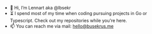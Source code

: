 - 👋 Hi, I’m Lennart aka @lbsekr
- ⏳ I spend most of my time when coding pursuing projects in Go or Typescript. Check out my repositories while you're here.
- 📫 You can reach me via mail: hello@busekrus.me
